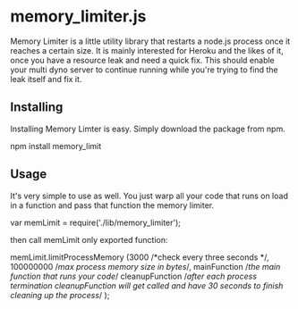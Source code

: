 memory_limiter.js
=============

Memory Limiter is a little utility library that restarts a node.js process once it reaches a certain size.
It is mainly interested for Heroku and the likes of it, once you have a resource leak and need a quick fix.
This should enable your multi dyno server to continue running while you're trying to find the leak itself and fix it.


Installing
----------
Installing Memory Limter is easy. Simply download the package from npm.

npm install memory_limit

Usage
-----
It's very simple to use as well.
You just warp all your code that runs on load in a function and pass that function the memory limiter.

var memLimit = require('./lib/memory_limiter');

then call memLimit only exported function:


memLimit.limitProcessMemory (3000 /*check every three seconds */,
                             100000000 /*max process memory size in bytes*/,
                             mainFunction /*the main function that runs your code*/
                             cleanupFunction /*after each process termination cleanupFunction will get called and have 30 seconds to finish cleaning up the process*/
                             );


